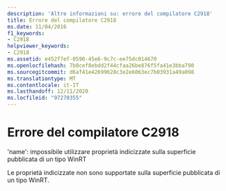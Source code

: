 ```yaml
---
description: 'Altre informazioni su: errore del compilatore C2918'
title: Errore del compilatore C2918
ms.date: 11/04/2016
f1_keywords:
- C2918
helpviewer_keywords:
- C2918
ms.assetid: e452f7ef-0590-45e6-9c7c-ee75dc014670
ms.openlocfilehash: 7b8cef8ebdd2f44cfaa26be876f5fa41e3bba790
ms.sourcegitcommit: d6af41e42699628c3e2e6063ec7b03931a49a098
ms.translationtype: MT
ms.contentlocale: it-IT
ms.lasthandoff: 12/11/2020
ms.locfileid: "97270355"
---
```

# <a name="compiler-error-c2918"></a>Errore del compilatore C2918

'name': impossibile utilizzare proprietà indicizzate sulla superficie pubblicata di un tipo WinRT

Le proprietà indicizzate non sono supportate sulla superficie pubblicata di un tipo WinRT.

